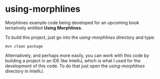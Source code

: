 # using-morphlines 

Morphlines example code being developed for an upcoming book tentatively entitled **Using Morphlines**.

To build this project, just go into the *using-morphlines* directory and type:

    mvn clean package

Alternatively, and perhaps more easily, you can work with this code by building a project in an IDE like IntelliJ, which is what I used for the development of this code.  To do that just open the *using-morphlines* directory in IntelliJ.